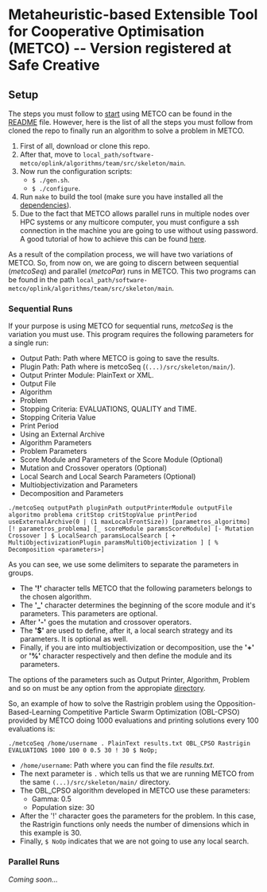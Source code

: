 # Metaheuristic-based Extensible Tool for Cooperative Optimisation (METCO) -- Version registered at Safe Creative

## Setup

The steps you must follow to [start](../README.md) using METCO can be found in the [README](../README.md) file. However, here is the list of all the steps you must follow from cloned the repo to finally run an algorithm to solve a problem in METCO.

1. First of all, download or clone this repo.
2. After that, move to `local_path/software-metco/oplink/algorithms/team/src/skeleton/main`.
3. Now run the configuration scripts:
    * `$ ./gen.sh`.
    * `$ ./configure`.
4. Run `make` to build the tool (make sure you have installed all the [dependencies](../README.md)).
5. Due to the fact that METCO allows parallel runs in multiple nodes over HPC systems or any multicore computer, you must configure a ssh connection in the machine you are going to use without using password. A good tutorial of how to achieve this can be found [here](https://www.thegeekstuff.com/2008/11/3-steps-to-perform-ssh-login-without-password-using-ssh-keygen-ssh-copy-id).

As a result of the compilation process, we will have two variations of METCO. So, from now on, we are going to discern between sequential (_metcoSeq_) and parallel (_metcoPar_) runs in METCO. This two programs can be found in the path `local_path/software-metco/oplink/algorithms/team/src/skeleton/main`.

### Sequential Runs

If your purpose is using METCO for sequential runs, _metcoSeq_ is the variation you must use. This program requires the following parameters for a single run:

* Output Path: Path where METCO is going to save the results.
* Plugin Path: Path where is metcoSeq (`(...)/src/skeleton/main/`).
* Output Printer Module: PlainText or XML.
* Output File
* Algorithm
* Problem
* Stopping Criteria: EVALUATIONS, QUALITY and TIME.
* Stopping Criteria Value
* Print Period
* Using an External Archive
* Algorithm Parameters
* Problem Parameters
* Score Module and Parameters of the Score Module (Optional)
* Mutation and Crossover operators (Optional)
* Local Search and Local Search Parameters (Optional)
* Multiobjectivization and Parameters
* Decomposition and Parameters

`./metcoSeq outputPath pluginPath outputPrinterModule outputFile algoritmo problema critStop critStopValue printPeriod useExternalArchive(0 | (1 maxLocalFrontSize)) [parametros_algoritmo] [! parametros_problema] [_ scoreModule paramsScoreModule] [- Mutation Crossover ] $ LocalSearch paramsLocalSearch [ + MultiObjectivizationPlugin paramsMultiObjectivization ] [ % Decomposition <parameters>]`

As you can see, we use some delimiters to separate the parameters in groups.

 * The **'!'** character tells METCO that the following parameters belongs to the chosen algorithm.
 * The **'_'** character determines the beginning of the score module and it's parameters. This parameters are optional.
 * After **'-'** goes the mutation and crossover operators.
 * The **'$'** are used to define, after it, a local search strategy and its parameters. It is optional as well.
 * Finally, if you are into multiobjectivization or decomposition, use the **'+'**  or **'%'** character  respectively and then define the module and its parameters.

The options of the parameters such as Output Printer, Algorithm, Problem and so on must be any option from the appropiate [directory](structure.md).


So, an example of how to solve the Rastrigin problem using the Opposition-Based-Learning Competitive Particle Swarm Optimization (OBL-CPSO) provided by METCO doing 1000 evaluations and printing solutions every 100 evaluations is:

`./metcoSeq /home/username . PlainText results.txt OBL_CPSO Rastrigin EVALUATIONS 1000 100 0 0.5 30 ! 30 $ NoOp;`


* `/home/username`: Path where you can find the file _results.txt_.
* The next parameter is `.` which tells us that we are running METCO from the same `(...)/src/skeleton/main/` directory.
*   The OBL_CPSO algorithm developed in METCO use these parameters:
    * Gamma: 0.5
    * Population size: 30
* After the '!' character goes the parameters for the problem. In this case, the Rastrigin functions only needs the number of dimensions which in this example is 30.
* Finally, `$ NoOp` indicates that we are not going to use any local search.
### Parallel Runs
_Coming soon..._
